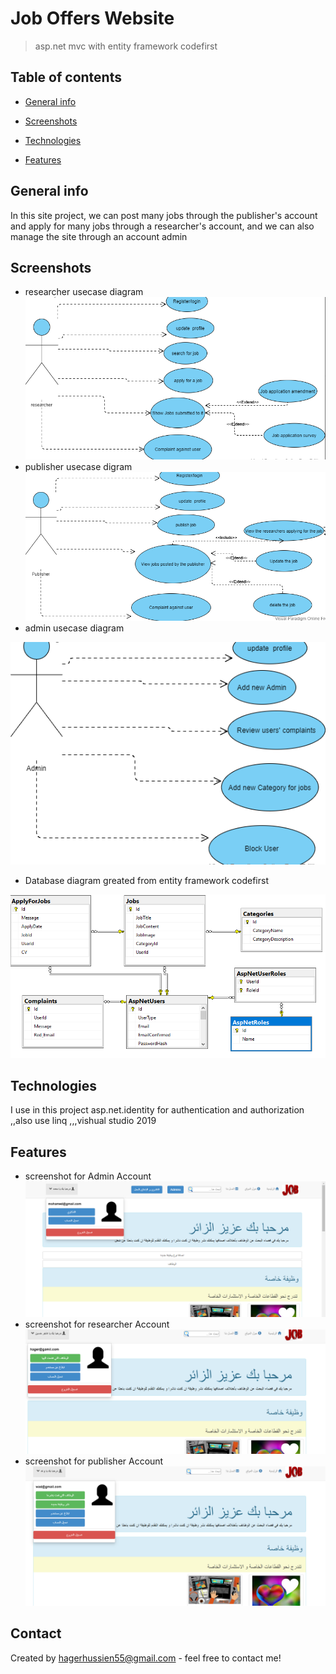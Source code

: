 # Job Offers Website
> asp.net mvc with entity framework codefirst
## Table of contents
* [General info](#general-info)
* [Screenshots](#screenshots)
* [Technologies](#technologies)

* [Features](#features)


## General info
In this site project, we can post many jobs through the publisher's account and apply for many jobs through a researcher's account, and we can also manage the site through an account admin
## Screenshots
* researcher usecase diagram
![Example screenshot](./imgs/researcher.PNG)
* publisher usecase digram
![Example screenshot](./imgs/publisher.PNG)
* admin usecase diagram

![Example screenshot](./imgs/admin.PNG)
* Database diagram greated from entity framework codefirst

![Example screenshot](./imgs/database.PNG)



## Technologies
 I use in this project asp.net.identity for authentication and authorization ,,also use linq ,,,vishual studio 2019


## Features

* screenshot for Admin Account
![Example screenshot](./imgs/ad.PNG)
* screenshot for researcher Account
![Example screenshot](./imgs/re.PNG)
* screenshot for publisher Account
![Example screenshot](./imgs/pu.PNG)



## Contact
Created by  hagerhussien55@gmail.com - feel free to contact me!
